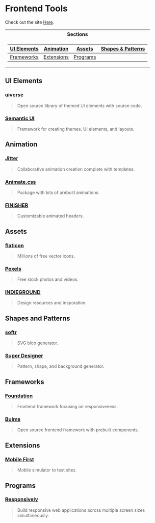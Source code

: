 # Frontend Tools

Check out the site [Here](https://joshbacon.github.io/frontendtools/).

<table>
<tr><th>Sections</th></tr>
<tr><td>

|[UI Elements](#ui-elements)|[Animation](#animation)|[Assets](#assets)|[Shapes & Patterns](#shapes-and-patterns)|
|--|--|--|--|
|[Frameworks](#frameworks)|[Extensions](#extensions)|[Programs](#programs)||

</td></tr> </table>

## UI Elements

### [uiverse](https://uiverse.io/)
> Open source library of themed UI elements with source code.

### [Semantic UI](https://semantic-ui.com/)
> Framework for creating themes, UI elements, and layouts.


## Animation

### [Jitter](https://jitter.video/)
> Collaborative animation creation complete with templates.

### [Animate.css](https://animate.style/)
> Package with lots of prebuilt animations.

### [FINISHER](https://finisher.co/lab/header/)
> Customizable animated headers.


## Assets

### [flaticon](https://www.flaticon.com/)
> Millions of free vector icons.

### [Pexels](https://www.pexels.com/)
> Free stock photos and videos.

### [INDIEGROUND](https://indieground.net/)
> Design resources and insporation.


## Shapes and Patterns

### [softr](https://www.softr.io/tools/svg-shape-generator)
> SVG blob generator.

### [Super Designer](https://superdesigner.co/)
> Pattern, shape, and background generator.


## Frameworks

### [Foundation](https://get.foundation/)
> Frontend framework focusing on responsiveness.

### [Bulma](https://bulma.io/)
> Open source frontend framework with prebuilt components.


## Extensions

### [Mobile First](https://www.webmobilefirst.com/en/)
> Mobile simulator to test sites.


## Programs

### [Responsively](https://responsively.app/)
> Build responsive web applications across multiple screen sizes simultaneously.
